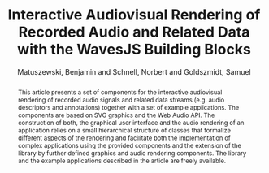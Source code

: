 --- 
  title: "Interactive Audiovisual Rendering of Recorded Audio and Related Data with the WavesJS Building Blocks" 
  abstract: "This article presents a set of components for the interactive audiovisual rendering of recorded audio signals and related data streams (e.g. audio descriptors and annotations) together with a set of example applications. The components are based on SVG graphics and the Web Audio API. The construction of both, the graphical user interface and the audio rendering of an application relies on a small hierarchical structure of classes that formalize different aspects of the rendering and facilitate both the implementation of complex applications using the provided components and the extension of the library by further defined graphics and audio rendering components. The library and the example applications described in the article are freely available." 
  address: "Atlanta, Georgia" 
  author: "Matuszewski, Benjamin and Schnell, Norbert and Goldszmidt, Samuel" 
  booktitle: "Proceedings of the International Web Audio Conference" 
  editor: "Freeman, Jason and Lerch, Alexander and Paradis, Matthew" 
  month: "Proceedings of the International Web Audio Conference"
  pages: "" 
  publisher: "Georgia Tech" 
  series: "WAC '16"
  type: "Paper"  
  year: "2016" 
  id: "2016_83" 
  tags: year2016 
  pdflink: /_data/papers/pdf/2016/2016_83.pdf
  ISSN: Can't find it!
---